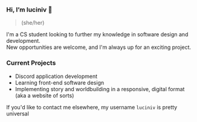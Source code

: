### Hi, I’m luciniv 🦆
> (she/her)

I'm a CS student looking to further my knowledge in software design and development. 
</br> New opportunities are welcome, and I'm always up for an exciting project.

### Current Projects
- Discord application development
- Learning front-end software design
- Implementing story and worldbuilding in a responsive, digital format (aka a website of sorts)

If you'd like to contact me elsewhere, my username ``luciniv`` is pretty universal



